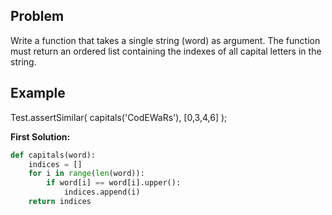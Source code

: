 ## Problem

Write a function that takes a single string (word) as argument. The function must return an ordered list containing the indexes of all capital letters in the string.

## Example

Test.assertSimilar( capitals('CodEWaRs'), [0,3,4,6] );

**First Solution:**

```python
def capitals(word):
    indices = []
    for i in range(len(word)):
        if word[i] == word[i].upper():
            indices.append(i)
    return indices
```
